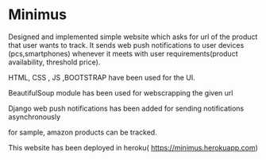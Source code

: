 # Minimus

Designed and implemented simple website which asks for url of the product that user wants to track. It sends web push notifications to user devices (pcs,smartphones) whenever it meets with user requirements(product availability, threshold price).

HTML, CSS , JS ,BOOTSTRAP have been used for the UI.

BeautifulSoup module has been used for webscrapping the given url

Django web push notifications  has been added for sending notifications asynchronously

for sample, amazon products can be tracked.

This website has been deployed in heroku( https://minimus.herokuapp.com)
